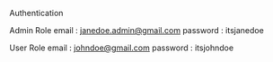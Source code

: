 Authentication 

Admin Role
email : janedoe.admin@gmail.com
password : itsjanedoe

User Role
email : johndoe@gmail.com
password : itsjohndoe